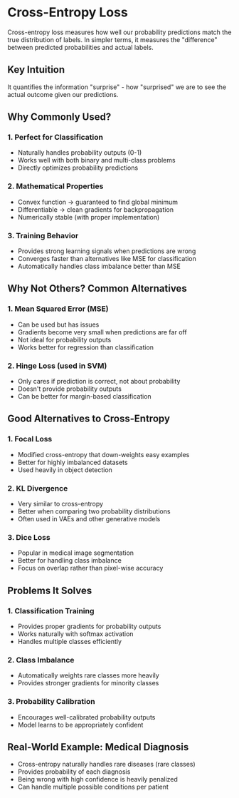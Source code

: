 # Cross-Entropy Loss

Cross-entropy loss measures how well our probability predictions match the true distribution of labels. In simpler terms, it measures the "difference" between predicted probabilities and actual labels.

## Key Intuition

It quantifies the information "surprise" - how "surprised" we are to see the actual outcome given our predictions.

## Why Commonly Used? 

### 1. Perfect for Classification

- Naturally handles probability outputs (0-1)
- Works well with both binary and multi-class problems
- Directly optimizes probability predictions

### 2. Mathematical Properties

- Convex function → guaranteed to find global minimum
- Differentiable → clean gradients for backpropagation
- Numerically stable (with proper implementation)

### 3. Training Behavior

- Provides strong learning signals when predictions are wrong
- Converges faster than alternatives like MSE for classification
- Automatically handles class imbalance better than MSE

## Why Not Others? Common Alternatives

### 1. Mean Squared Error (MSE)

- Can be used but has issues
- Gradients become very small when predictions are far off
- Not ideal for probability outputs
- Works better for regression than classification

### 2. Hinge Loss (used in SVM)

- Only cares if prediction is correct, not about probability
- Doesn't provide probability outputs
- Can be better for margin-based classification

## Good Alternatives to Cross-Entropy

### 1. Focal Loss

- Modified cross-entropy that down-weights easy examples
- Better for highly imbalanced datasets
- Used heavily in object detection

### 2. KL Divergence

- Very similar to cross-entropy
- Better when comparing two probability distributions
- Often used in VAEs and other generative models

### 3. Dice Loss

- Popular in medical image segmentation
- Better for handling class imbalance
- Focus on overlap rather than pixel-wise accuracy

## Problems It Solves

### 1. Classification Training

- Provides proper gradients for probability outputs
- Works naturally with softmax activation
- Handles multiple classes efficiently

### 2. Class Imbalance

- Automatically weights rare classes more heavily
- Provides stronger gradients for minority classes

### 3. Probability Calibration

- Encourages well-calibrated probability outputs
- Model learns to be appropriately confident

## Real-World Example: Medical Diagnosis

- Cross-entropy naturally handles rare diseases (rare classes)
- Provides probability of each diagnosis
- Being wrong with high confidence is heavily penalized
- Can handle multiple possible conditions per patient